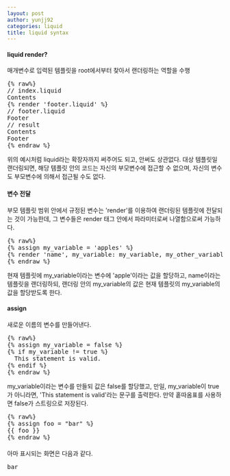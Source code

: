 ```yaml
---
layout: post
author: yunjj92 
categories: liquid
title: liquid syntax
---
```

<article>
<h4>liquid render?</h4>
<p>매개변수로 입력된 템플릿을 root에서부터 찾아서 랜더링하는 역할을 수행</p>
<pre class="codeblock">
{% raw%}
// index.liquid
Contents
{% render 'footer.liquid' %}
// footer.liquid
Footer
// result
Contents
Footer
{% endraw %}
</pre>
<p> 위의 예시처럼 liquid라는 확장자까지 써주어도 되고, 안써도 상관없다. 대상 템플릿일 랜더링되면, 해당 템플릿 안의 코드는 자신의 부모변수에 접근할 수 없으며, 자신의 변수도 부모변수에 의해서 접근될 수도 없다. </p>
<h4>변수 전달</h4>
<p>
부모 템플릿 범위 안에서 규정된 변수는 'render'를 이용하여 랜더링된 템플릿에 전달되는 것이 가능한데, 그 변수들은 render 태그 안에서 파라미터로써 나열함으로써 가능하다. 
</p>
<pre class="codeblock">
{% raw%}
{% assign my_variable = 'apples' %}
{% render 'name', my_variable: my_variable, my_other_variable: 'oranges' %}
{% endraw %}
</pre>
<p>현재 템플릿에 my_variable이라는 변수에 'apple'이라는 값을 할당하고, name이라는 템플릿을 랜더링하되, 랜더링 안의 my_variable의 값은 현재 템플릿의 my_variable의 값을 할당받도록 한다.</p>
<h4>assign</h4>
<p>새로운 이름의 변수를 만들어낸다. </p>
<pre class="codeblock">
{% raw%}
{% assign my_variable = false %}
{% if my_variable != true %}
  This statement is valid.
{% endif %}
{% endraw %}
</pre>
<p>my_variable이라는 변수를 만들되 값은 false를 할당했고, 만일, my_variable이 true가 아니라면, 'This statement is valid'라는 문구를 출력한다. 만약 홑따옴표를 사용하면 false가 스트링으로 저장된다. </p>
<pre class="codeblock">
{% raw%}
{% assign foo = "bar" %}
{{ foo }}
{% endraw %}
</pre>
<h4></h4>
<p>아마 표시되는 화면은 다음과 같다. </p>
<pre class="codeblock">
bar
</pre>
</article>